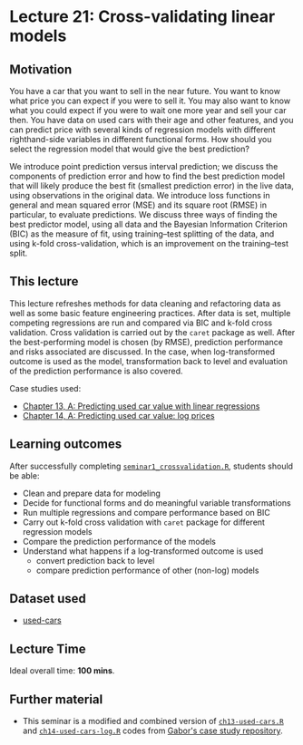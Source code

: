 # Lecture 21: Cross-validating linear models 

## Motivation

You have a car that you want to sell in the near future. You want to know what price you can expect if you were to sell it. You may also want to know what you could expect if you were to wait one more year and sell your car then. You have data on used cars with their age and other features, and you can predict price with several kinds of regression models with different righthand-side variables in different functional forms. How should you select the regression model that would give the best prediction?

We introduce point prediction versus interval prediction; we discuss the components of prediction error and how to find the best prediction model that will likely produce the best fit (smallest prediction error) in the live data, using observations in the original data. We introduce loss functions in general and mean squared error (MSE) and its square root (RMSE) in particular, to evaluate predictions. We discuss three ways of finding the best predictor model, using all data and the Bayesian Information Criterion (BIC) as the measure of fit, using training–test splitting of the data, and using k-fold cross-validation, which is an improvement on the training–test split.

## This lecture

This lecture refreshes methods for data cleaning and refactoring data as well as some basic feature engineering practices. After data is set, multiple competing regressions are run and compared via BIC and k-fold cross validation. Cross validation is carried out by the `caret` package as well. After the best-performing model is chosen (by RMSE), prediction performance and risks associated are discussed. In the case, when log-transformed outcome is used as the model, transformation back to level and evaluation of the prediction performance is also covered.

Case studies used:
  - [Chapter 13, A: Predicting used car value with linear regressions](https://gabors-data-analysis.com/casestudies/#ch13a-predicting-used-car-value-with-linear-regressions)
  - [Chapter 14, A: Predicting used car value: log prices](https://gabors-data-analysis.com/casestudies/#ch14a-predicting-used-car-value-log-prices)

## Learning outcomes
After successfully completing [`seminar1_crossvalidation.R`](https://github.com/gabors-data-analysis/da-coding-rstats/blob/main/part-III-case-studies/seminar01-cv-used-cars/seminar1_crossvalidation.R), students should be able:

  - Clean and prepare data for modeling
  - Decide for functional forms and do meaningful variable transformations
  - Run multiple regressions and compare performance based on BIC
  - Carry out k-fold cross validation with `caret` package for different regression models
  - Compare the prediction performance of the models
  - Understand what happens if a log-transformed outcome is used
    - convert prediction back to level
    - compare prediction performance of other (non-log) models 

## Dataset used

- [used-cars](https://gabors-data-analysis.com/datasets/#used-cars)

## Lecture Time

Ideal overall time: **100 mins**.


## Further material

  - This seminar is a modified and combined version of [`ch13-used-cars.R`](https://github.com/gabors-data-analysis/da_case_studies/blob/master/ch13-used-cars-reg/ch13-used-cars.R) and [`ch14-used-cars-log.R`](https://github.com/gabors-data-analysis/da_case_studies/blob/master/ch14-used-cars-log/ch14-used-cars-log.R) codes from [Gabor's case study repository](https://github.com/gabors-data-analysis/da_case_studies).

